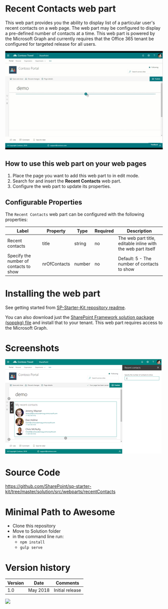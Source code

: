 # Recent Contacts web part

This web part provides you the ability to display list of a particular user's recent contacts on a web page. The web part may be configured to display a pre-defined number of contacts at a time. This web part is powered by the Microsoft Graph and currently requires that the Office 365 tenant be configured for targeted release for all users.

![Recent Contacts](../../assets/images/components/part-recent-contacts.gif)

## How to use this web part on your web pages

1. Place the page you want to add this web part to in edit mode.
2. Search for and insert the **Recent Contacts** web part.
3. Configure the web part to update its properties.

## Configurable Properties

The `Recent Contacts` web part can be configured with the following properties:

| Label | Property | Type | Required | Description |
| ---- | ---- | ---- | ---- | ---- |
| Recent contacts | title | string | no | The web part title, editable inline with the web part itself |
| Specify the number of contacts to show | nrOfContacts | number | no | Default: 5 - The number of contacts to show |

# Installing the web part

See getting started from [SP-Starter-Kit repository readme](https://github.com/SharePoint/sp-starter-kit). 

You can also download just the [SharePoint Framework solution package (spppkg) file](https://github.com/SharePoint/sp-starter-kit/blob/master/package/sharepoint-starter-kit.sppkg) and install that to your tenant. This web part requires access to the Microsoft Graph.

# Screenshots

![Recent Contacts](../../assets/images/components/part-recent-contacts.png)

# Source Code

https://github.com/SharePoint/sp-starter-kit/tree/master/solution/src/webparts/recentContacts

# Minimal Path to Awesome

- Clone this repository
- Move to Solution folder
- in the command line run:
  - `npm install`
  - `gulp serve`

# Version history

Version|Date|Comments
-------|----|--------
1.0|May 2018|Initial release


![](https://telemetry.sharepointpnp.com/sp-starter-kit/documentation/components/wp-recent-contacts)